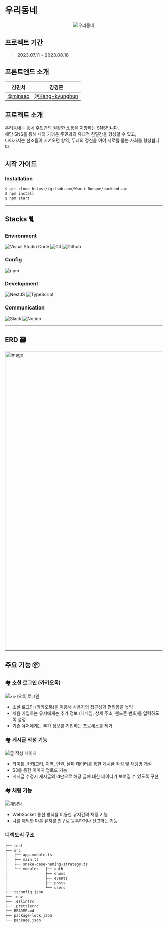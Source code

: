 # 우리동네

<div align="center">
    
![우리동네](https://github.com/Woori-Dongne/frontend-react/assets/78401083/1252ff99-839e-4a55-8b98-053a95a6a33a)

</div>

## 프로젝트 기간

> **2023.07.11 ~ 2023.08.18**

## 프론트엔드 소개

|                  김민서                  |                 강경훈                 | 
| :--------------------------------------: | :-------------------------------------: |
| [@minseo](https://github.com/minseoya) | [@Kang-kyunghun](https://github.com/Kang-kyunghun) |
## 프로젝트 소개

우리동네는 동네 주민간의 원활한 소통을 지향하는 SNS입니다. </br>해당 SNS를 통해 나와 가까운 주민과의 유대적 친밀감을 형성할 수 있고,
</br>나아가서는 선조들이 지켜오던 향약, 두레의 정신을 이어 서로를 돕는 사회를 형성합니다.

## 시작 가이드

### Installation

```bash
$ git clone https://github.com/Woori-Dongne/backend-api
$ npm install
$ npm start
```

---

## Stacks 🐈

### Environment

![Visual Studio Code](https://img.shields.io/badge/Visual%20Studio%20Code-007ACC?style=for-the-badge&logo=Visual%20Studio%20Code&logoColor=white)
![Git](https://img.shields.io/badge/Git-F05032?style=for-the-badge&logo=Git&logoColor=white)
![Github](https://img.shields.io/badge/GitHub-181717?style=for-the-badge&logo=GitHub&logoColor=white)

### Config

![npm](https://img.shields.io/badge/npm-CB3837?style=for-the-badge&logo=npm&logoColor=white)

### Development

![NestJS](https://img.shields.io/badge/nestjs-%23E0234E.svg?style=plastic&logo=nestjs&logoColor=white)
![TypeScript](https://shields.io/badge/TypeScript-3178C6?logo=TypeScript&logoColor=FFF&style=flat-square)


### Communication

![Slack](https://img.shields.io/badge/Slack-4A154B?style=for-the-badge&logo=Slack&logoColor=white)
![Notion](https://img.shields.io/badge/Notion-000000?style=for-the-badge&logo=Notion&logoColor=white)

---

## ERD 🗃️

<img width="941" alt="image" src="https://github.com/Woori-Dongne/backend-api/assets/119482288/86d45bc3-0ac7-4d5a-b1a9-d42de4aeb865">


---

## 주요 기능 📦

### 🏘️ 소셜 로그인 (카카오톡)

![카카오톡 로그인](https://github.com/Woori-Dongne/frontend-react/assets/78401083/f7f281e8-9e54-4137-91bf-a07208895195)
- 소셜 로그인 (카카오톡)을 이용해 사용자의 접근성과 편리함을 높임
- 처음 가입하는 유저에게는 추가 정보 (닉네임, 상세 주소, 핸드폰 번호)를 입력하도록 설정
- 기존 유저에게는 추가 정보를 기입하는 프로세스를 제거

### 🏘️ 게시글 작성 기능

![글 작성 페이지](https://github.com/Woori-Dongne/frontend-react/assets/78401083/fc3e7d4a-aed4-4a1e-b46a-3236aec4120a)
- 타이틀, 카테고리, 지역, 인원, 날짜 데이터를 통한 게시글 작성 및 채팅방 개설
- S3를 통한 이미지 업로드 기능
- 게시글 수정시 게시글의 id만으로 해당 글에 대한 데이터가 보여질 수 있도록 구현

### 🏘️ 채팅 기능

![채팅방](https://github.com/Woori-Dongne/frontend-react/assets/78401083/a01af4ad-704c-409c-a5c2-219179543477)
- WebSocket 통신 방식을 이용한 유저간의 채팅 기능
- 나를 제외한 다른 유저를 친구로 등록하거나 신고하는 기능



### 디렉토리 구조
```bash
├── test
├── src
│   ├── app.module.ts
│   ├── main.ts
│   ├── snake-case-naming-strategy.ts
│   └── modules   ├── auth
│                 ├── enums
│                 ├── events
│                 ├── posts
│                 └── users
├── tsconfig.json
├── .env
├── .eslintrc
├── .prettierrc
├── README.md
├── package-lock.json
└── package.json
```

